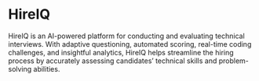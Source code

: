 # HireIQ
HireIQ is an AI-powered platform for conducting and evaluating technical interviews. With adaptive questioning, automated scoring, real-time coding challenges, and insightful analytics, HireIQ helps streamline the hiring process by accurately assessing candidates’ technical skills and problem-solving abilities.
